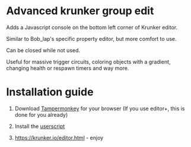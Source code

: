 # Advanced krunker group edit
Adds a Javascript console on the bottom left corner of Krunker editor.

Similar to Bob_lap's specific property editor, but more comfort to use.

Can be closed while not used.

Useful for massive trigger circuits, coloring objects with a gradient, changing health or respawn timers and way more.

# Installation guide

1. Download [Tampermonkey](https://www.tampermonkey.net/) for your browser (If you use editor+, this is done for you already)

2. Install the [userscript](https://gist.github.com/ZomboCode/a294eaa98281198cc51370ce113be03c/raw/d42560871bf671ada46ba94c3568c7de27536d84/property-editor.user.js)

3. https://krunker.io/editor.html - enjoy

